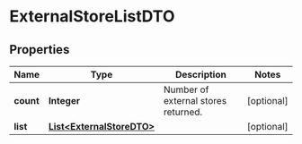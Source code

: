 
# ExternalStoreListDTO

## Properties
Name | Type | Description | Notes
------------ | ------------- | ------------- | -------------
**count** | **Integer** | Number of external stores returned.  |  [optional]
**list** | [**List&lt;ExternalStoreDTO&gt;**](ExternalStoreDTO.md) |  |  [optional]



